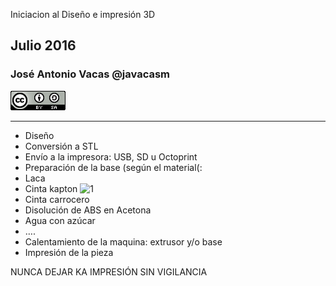 Iniciacion al Diseño e impresión 3D

## Julio  2016

### José Antonio Vacas @javacasm
![CCbySA](images/CCbySQ_88x31.png)

* * *
* Diseño
* Conversión a STL
* Envío a la impresora: USB, SD u Octoprint
* Preparación de la base (según el material(: 
 * Laca
 * Cinta kapton
![1]( https://www.spainphone.com/images/productos/cintakapton2.jpg)
 * Cinta carrocero
 * Disolución de ABS en Acetona
 * Agua con azúcar
 * ….
* Calentamiento de la maquina: extrusor y/o base
* Impresión de la pieza

NUNCA DEJAR KA IMPRESIÓN SIN VIGILANCIA 
